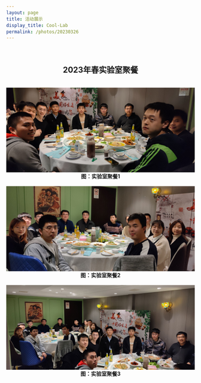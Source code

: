 ```yaml
---
layout: page
title: 活动展示
display_title: Cool-Lab
permalink: /photos/20230326
---
```

<br/>

<center><h2>2023年春实验室聚餐</h2></center>
<br/>
<img src="../imgs/20230326img1.jpg" align="center" />

<center><strong>图：实验室聚餐1</strong></center>
<br/>
<img src="../imgs/20230326img3.jpg" align="center" />

<center><strong>图：实验室聚餐2</strong></center>
<br/>
<img src="../imgs/20230326img2.jpg" align="center" />

<center><strong>图：实验室聚餐3</strong></center>
<br/>


<br/>
<br/>
<br/>